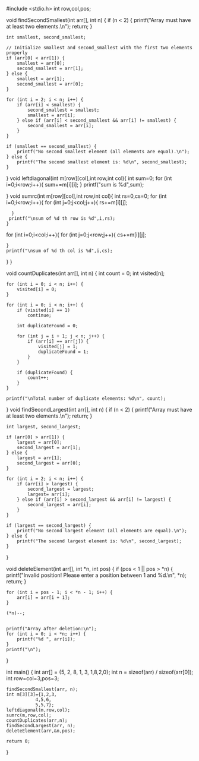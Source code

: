 #include <stdio.h>
int row,col,pos;

void findSecondSmallest(int arr[], int n) {
    if (n < 2) {
        printf("Array must have at least two elements.\n");
        return;
    }

    int smallest, second_smallest;

    // Initialize smallest and second_smallest with the first two elements properly
    if (arr[0] < arr[1]) {
        smallest = arr[0];
        second_smallest = arr[1];
    } else {
        smallest = arr[1];
        second_smallest = arr[0];
    }

    for (int i = 2; i < n; i++) {
        if (arr[i] < smallest) {
            second_smallest = smallest;
            smallest = arr[i];
        } else if (arr[i] < second_smallest && arr[i] != smallest) {
            second_smallest = arr[i];
        }
    }

    if (smallest == second_smallest) {
        printf("No second smallest element (all elements are equal).\n");
    } else {
        printf("The second smallest element is: %d\n", second_smallest);
    }
}
void leftdiagonal(int m[row][col],int row,int col){
    int sum=0;
    for (int i=0;i<row;i++){
        sum+=m[i][i];
    }
    printf("sum is %d",sum);


}
void sumrc(int m[row][col],int row,int col){
    int rs=0,cs=0;
    for (int i=0;i<row;i++){
            for (int j=0;j<col;j++){
                    rs+=m[i][j];


      }
     printf("\nsum of %d th row is %d",i,rs);
    }
  for (int i=0;i<col;i++){
            for (int j=0;j<row;j++){
                    cs+=m[i][j];


    }
    printf("\nsum of %d th col is %d",i,cs);
  }
}


void countDuplicates(int arr[], int n) {
    int count = 0;
    int visited[n];


    for (int i = 0; i < n; i++) {
        visited[i] = 0;
    }

    for (int i = 0; i < n; i++) {
        if (visited[i] == 1)
            continue;

        int duplicateFound = 0;

        for (int j = i + 1; j < n; j++) {
            if (arr[i] == arr[j]) {
                visited[j] = 1;
                duplicateFound = 1;
            }
        }

        if (duplicateFound) {
            count++;
        }
    }

    printf("\nTotal number of duplicate elements: %d\n", count);
}
void findSecondLargest(int arr[], int n) {
    if (n < 2) {
        printf("Array must have at least two elements.\n");
        return;
    }

    int largest, second_largest;

    if (arr[0] > arr[1]) {
        largest = arr[0];
        second_largest = arr[1];
    } else {
        largest = arr[1];
        second_largest = arr[0];
    }

    for (int i = 2; i < n; i++) {
        if (arr[i] > largest) {
            second_largest = largest;
            largest= arr[i];
        } else if (arr[i] > second_largest && arr[i] != largest) {
            second_largest = arr[i];
        }
    }

    if (largest == second_largest) {
        printf("No second largest element (all elements are equal).\n");
    } else {
        printf("The second largest element is: %d\n", second_largest);
    }
}

void deleteElement(int arr[], int *n, int pos) {
    if (pos < 1 || pos > *n) {
        printf("Invalid position! Please enter a position between 1 and %d.\n", *n);
        return;
    }

    for (int i = pos - 1; i < *n - 1; i++) {
        arr[i] = arr[i + 1];
    }

    (*n)--;


    printf("Array after deletion:\n");
    for (int i = 0; i < *n; i++) {
        printf("%d ", arr[i]);
    }
    printf("\n");
}




int main() {
    int arr[] = {5, 2, 8, 1, 3, 1,8,2,0};
    int n = sizeof(arr) / sizeof(arr[0]);
    int row=col=3,pos=3;

    findSecondSmallest(arr, n);
    int m[3][3]={1,2,3,
               4,5,6,
               5,5,7};
    leftdiagonal(m,row,col);
    sumrc(m,row,col);
    countDuplicates(arr,n);
    findSecondLargest(arr, n);
    deleteElement(arr,&n,pos);

    return 0;

}


